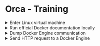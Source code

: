 # Orca - Training

<details><summary>Enter Linux virtual machine</summary>
<p>

```bash
# Windows and Mac
docker run -it --rm --privileged --pid=host justincormack/nsenter1

# Mac
screen ~/Library/Containers/com.docker.docker/Data/vms/0/tty
```

</p>
</details>

<details><summary>Run official Docker documentation locally</summary>
<p>

```bash
git clone --recursive \
    https://github.com/docker/docker.github.io.git
cd docker.github.io/
docker-compose up
```

</p>
</details>

<details><summary>Dump Docker Engine communication</summary>
<p>

```bash
socat -d -d -t100 \
   -lf /dev/stdout \
   -v UNIX-LISTEN:/var/run/docker.debug,mode=777,reuseaddr,fork \
      UNIX-CONNECT:/var/run/docker.sock
```

```bash
DOCKER_HOST=unix:///var/run/docker.debug docker ps
```

</p>
</details>

<details><summary>Send HTTP request to a Docker Engine</summary>
<p>

```bash
curl -sSf --unix-socket /var/run/docker.sock 0/containers/json
```

</p>
</details>